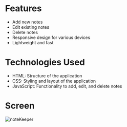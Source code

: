 
# Features

- Add new notes
- Edit existing notes
- Delete notes
- Responsive design for various devices
- Lightweight and fast


# Technologies Used

- HTML: Structure of the application
- CSS: Styling and layout of the application
- JavaScript: Functionality to add, edit, and delete notes


# Screen
![noteKeeper](https://github.com/user-attachments/assets/29e0617e-cba0-47d4-9117-1031228135e7)


